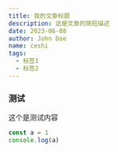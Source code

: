```yaml
---
title: 我的文章标题
description: 这是文章的简短描述
date: 2023-06-08
author: John Doe
name: ceshi
tags:
  - 标签1
  - 标签2
---
```


### 测试

这个是测试内容

```js
const a = 1
console.log(a)
```

